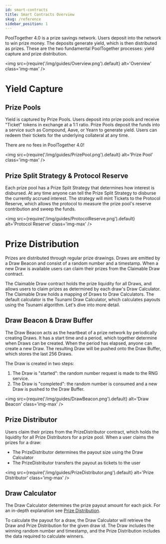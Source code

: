 ```yaml
---
id: smart-contracts
title: Smart Contracts Overview
skug: /reference
sidebar_position: 1
---
```


PoolTogether 4.0 is a prize savings network.  Users deposit into the network to win prize money.  The deposits generate yield, which is then distributed as prizes.   These are the two fundamental PoolTogether processes: yield capture and prize distribution.

<img
  src={require('/img/guides/Overview.png').default}
  alt='Overview'
  class='img-max'
/>

# Yield Capture

## Prize Pools

Yield is captured by Prize Pools.  Users deposit into prize pools and receive "Ticket" tokens in exchange at a 1:1 ratio.  Prize Pools deposit the funds into a service such as Compound, Aave, or Yearn to generate yield.  Users can redeem their tickets for the underlying collateral at any time.

There are no fees in PoolTogether 4.0!

<img
  src={require('/img/guides/PrizePool.png').default}
  alt='Prize Pool'
  class='img-max'
/>

## Prize Split Strategy & Protocol Reserve

Each prize pool has a Prize Split Strategy that determines how interest is disbursed.  At any time anyone can tell the Prize Split Strategy to disburse the currently accrued interest.  The strategy will mint Tickets to the Protocol Reserve, which allows the protocol to measure the prize pool's reserve contribution and sweep the funds.

<img
  src={require('/img/guides/ProtocolReserve.png').default}
  alt='Protocol Reserve'
  class='img-max'
/>

# Prize Distribution

Prizes are distributed through regular prize drawings.  Draws are emitted by a Draw Beacon and consist of a random number and a timestamp.  When a new Draw is available users can claim their prizes from the Claimable Draw contract.

The Claimable Draw contract holds the prize liquidity for all Draws, and allows users to claim prizes as determined by each draw's Draw Calculator. The Claimable Draw holds a mapping of Draws to Draw Calculators.
The default calculator is the Tsunami Draw Calculator, which calculates payouts using the Tsunami algorithm.
Let's dive into more detail.

## Draw Beacon & Draw Buffer

The Draw Beacon acts as the heartbeat of a prize network by periodically creating Draws. It has a start time and a period, which together determine when Draws can be created. When the period has elapsed, anyone can create a new Draw. The resulting Draw will be pushed onto the Draw Buffer, which stores the last 256 Draws.

The Draw is created in two steps:

1. The Draw is "started": the random number request is made to the RNG service.
2. The Draw is "completed": the random number is consumed and a new Draw is pushed to the Draw Buffer.

<img
  src={require('/img/guides/DrawBeacon.png').default}
  alt='Draw Beacon'
  class='img-max'
/>

## Prize Distributor

Users claim their prizes from the PrizeDistributor contract, which holds the liquidity for all Prize Distributors for a prize pool.   When a user claims the prizes for a draw:

- The PrizeDistributor determines the payout size using the Draw Calculator
- The PrizeDistributor transfers the payout as tickets to the user

<img
  src={require('/img/guides/PrizeDistributor.png').default}
  alt='Prize Distributor'
  class='img-max'
/>

## Draw Calculator

The Draw Calculator determines the prize payout amount for each pick.  For an in-depth explanation see [Prize Distribution](/protocol/concepts/prize-distribution).

To calculate the payout for a draw, the Draw Calculator will retrieve the Draw and Prize Distribution for the given draw id.  The Draw includes the winning random number and timestamp, and the Prize Distribution includes the data required to calculate winners.
